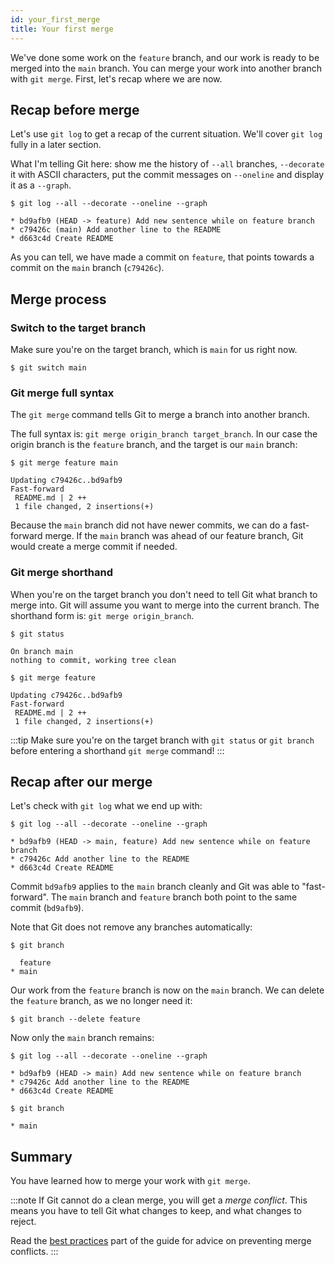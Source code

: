 ```yaml
---
id: your_first_merge
title: Your first merge
---
```


We've done some work on the `feature` branch, and our work is ready to be merged into the `main` branch.
You can merge your work into another branch with `git merge`.
First, let's recap where we are now.

## Recap before merge

Let's use `git log` to get a recap of the current situation.
We'll cover `git log` fully in a later section.

What I'm telling Git here: show me the history of `--all` branches, `--decorate` it with ASCII characters, put the commit messages on `--oneline` and display it as a `--graph`.

```git
$ git log --all --decorate --oneline --graph

* bd9afb9 (HEAD -> feature) Add new sentence while on feature branch
* c79426c (main) Add another line to the README
* d663c4d Create README
```

As you can tell, we have made a commit on `feature`, that points towards a commit on the `main` branch (`c79426c`).

## Merge process

### Switch to the target branch

Make sure you're on the target branch, which is `main` for us right now.

```git
$ git switch main
```

### Git merge full syntax

The `git merge` command tells Git to merge a branch into another branch.

The full syntax is: `git merge origin_branch target_branch`.
In our case the origin branch is the `feature` branch, and the target is our `main` branch:

```git
$ git merge feature main

Updating c79426c..bd9afb9
Fast-forward
 README.md | 2 ++
 1 file changed, 2 insertions(+)
```

Because the `main` branch did not have newer commits, we can do a fast-forward merge.
If the `main` branch was ahead of our feature branch, Git would create a merge commit if needed.

### Git merge shorthand

When you're on the target branch you don't need to tell Git what branch to merge into.
Git will assume you want to merge into the current branch.
The shorthand form is: `git merge origin_branch`.

```git
$ git status

On branch main
nothing to commit, working tree clean

$ git merge feature

Updating c79426c..bd9afb9
Fast-forward
 README.md | 2 ++
 1 file changed, 2 insertions(+)
```

:::tip
Make sure you're on the target branch with `git status` or `git branch` before entering a shorthand `git merge` command!
:::

## Recap after our merge

Let's check with `git log` what we end up with:

```git
$ git log --all --decorate --oneline --graph

* bd9afb9 (HEAD -> main, feature) Add new sentence while on feature branch
* c79426c Add another line to the README
* d663c4d Create README
```

Commit `bd9afb9` applies to the `main` branch cleanly and Git was able to "fast-forward".
The `main` branch and `feature` branch both point to the same commit (`bd9afb9`).

Note that Git does not remove any branches automatically:

```git
$ git branch

  feature
* main
```

Our work from the `feature` branch is now on the `main` branch.
We can delete the `feature` branch, as we no longer need it:

```git
$ git branch --delete feature
```

Now only the `main` branch remains:

```git
$ git log --all --decorate --oneline --graph

* bd9afb9 (HEAD -> main) Add new sentence while on feature branch
* c79426c Add another line to the README
* d663c4d Create README

$ git branch

* main
```

## Summary

You have learned how to merge your work with `git merge`.

:::note
If Git cannot do a clean merge, you will get a _merge conflict_.
This means you have to tell Git what changes to keep, and what changes to reject.

Read the [best practices](best_practices/dealing_with_merges.md) part of the guide for advice on preventing merge conflicts.
:::
